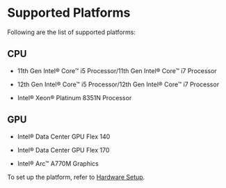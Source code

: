 # Supported Platforms

Following are the list of supported platforms:

## CPU

- 11th Gen Intel® Core™ i5 Processor/11th Gen Intel® Core™ i7 Processor

- 12th Gen Intel® Core™ i5 Processor/12th Gen Intel® Core™ i7 Processor

- Intel® Xeon® Platinum 8351N Processor

## GPU

- Intel® Data Center GPU Flex 140

- Intel® Data Center GPU Flex 170

- Intel® Arc™ A770M Graphics

To set up the platform, refer to [Hardware Setup](./hardwaresetup.md).
